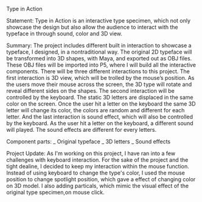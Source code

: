 Type in Action

Statement:
Type in Action is an interactive type specimen, which not only showcase the design but also allow the audience to interact with the typeface in through sound, color and 3D view. 

Summary:
The project includes different built in interaction to showcase a typeface, I designed, in a nontraditional way. The original 2D typeface will be transformed into 3D shapes, with Maya, and exported out as OBJ files. These OBJ files will be imported into P5, where I will build all the interactive components. There will be three different interactions to this project. The first interaction is 3D view, which will be trolled by the mouse’s position. As the users move their mouse across the screen, the 3D type will rotate and reveal different sides on the shapes. The second interaction will be controlled by the keyboard. The static 3D letters are displaced in the same color on the screen. Once the user hit a letter on the keyboard the same 3D letter will change its color, the colors are random and different for each letter. And the last interaction is sound effect, which will also be controlled by the keyboard. As the user hit a letter on the keyboard, a different sound will played. The sound effects are different for every letters. 

Component parts:
_ Original typeface
_ 3D letters
_ Sound effects  

Project Update:
As I'm working on this project, I have ran into a few challenges with keyboard interaction. For the sake of the project and the tight dealine, I decided to keep my interaction within the mouse function. Instead of using keyboard to change the type's color, I used the mouse position to change spotlight position, which gave a effect of changing color on 3D model. I also adding particals, which mimic the visual effect of the original type specimen,on mouse click. 
